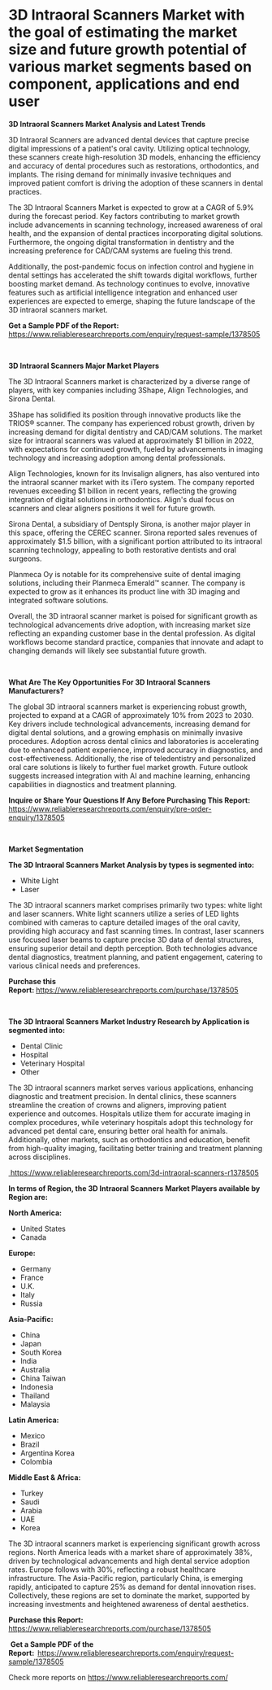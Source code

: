 <p><h1>3D Intraoral Scanners Market with the goal of estimating the market size and future growth potential of various market segments based on component, applications and end user</h1></p><p><strong>3D Intraoral Scanners Market Analysis and Latest Trends</strong></p>
<p><p>3D Intraoral Scanners are advanced dental devices that capture precise digital impressions of a patient's oral cavity. Utilizing optical technology, these scanners create high-resolution 3D models, enhancing the efficiency and accuracy of dental procedures such as restorations, orthodontics, and implants. The rising demand for minimally invasive techniques and improved patient comfort is driving the adoption of these scanners in dental practices.</p><p>The 3D Intraoral Scanners Market is expected to grow at a CAGR of 5.9% during the forecast period. Key factors contributing to market growth include advancements in scanning technology, increased awareness of oral health, and the expansion of dental practices incorporating digital solutions. Furthermore, the ongoing digital transformation in dentistry and the increasing preference for CAD/CAM systems are fueling this trend. </p><p>Additionally, the post-pandemic focus on infection control and hygiene in dental settings has accelerated the shift towards digital workflows, further boosting market demand. As technology continues to evolve, innovative features such as artificial intelligence integration and enhanced user experiences are expected to emerge, shaping the future landscape of the 3D intraoral scanners market.</p></p>
<p><strong>Get a Sample PDF of the Report:&nbsp;</strong> <a href="https://www.reliableresearchreports.com/enquiry/request-sample/1378505?utm_campaign=2561&utm_medium=2&utm_source=Github&utm_content=ia&utm_term=03032025&utm_id=3d-intraoral-scanners">https://www.reliableresearchreports.com/enquiry/request-sample/1378505</a></p>
<p>&nbsp;</p>
<p><strong>3D Intraoral Scanners Major Market Players</strong></p>
<p><p>The 3D Intraoral Scanners market is characterized by a diverse range of players, with key companies including 3Shape, Align Technologies, and Sirona Dental. </p><p>3Shape has solidified its position through innovative products like the TRIOS® scanner. The company has experienced robust growth, driven by increasing demand for digital dentistry and CAD/CAM solutions. The market size for intraoral scanners was valued at approximately $1 billion in 2022, with expectations for continued growth, fueled by advancements in imaging technology and increasing adoption among dental professionals.</p><p>Align Technologies, known for its Invisalign aligners, has also ventured into the intraoral scanner market with its iTero system. The company reported revenues exceeding $1 billion in recent years, reflecting the growing integration of digital solutions in orthodontics. Align's dual focus on scanners and clear aligners positions it well for future growth.</p><p>Sirona Dental, a subsidiary of Dentsply Sirona, is another major player in this space, offering the CEREC scanner. Sirona reported sales revenues of approximately $1.5 billion, with a significant portion attributed to its intraoral scanning technology, appealing to both restorative dentists and oral surgeons.</p><p>Planmeca Oy is notable for its comprehensive suite of dental imaging solutions, including their Planmeca Emerald™ scanner. The company is expected to grow as it enhances its product line with 3D imaging and integrated software solutions.</p><p>Overall, the 3D intraoral scanner market is poised for significant growth as technological advancements drive adoption, with increasing market size reflecting an expanding customer base in the dental profession. As digital workflows become standard practice, companies that innovate and adapt to changing demands will likely see substantial future growth.</p></p>
<p>&nbsp;</p>
<p><strong>What Are The Key Opportunities For 3D Intraoral Scanners Manufacturers?</strong></p>
<p><p>The global 3D intraoral scanners market is experiencing robust growth, projected to expand at a CAGR of approximately 10% from 2023 to 2030. Key drivers include technological advancements, increasing demand for digital dental solutions, and a growing emphasis on minimally invasive procedures. Adoption across dental clinics and laboratories is accelerating due to enhanced patient experience, improved accuracy in diagnostics, and cost-effectiveness. Additionally, the rise of teledentistry and personalized oral care solutions is likely to further fuel market growth. Future outlook suggests increased integration with AI and machine learning, enhancing capabilities in diagnostics and treatment planning.</p></p>
<p><strong>Inquire or Share Your Questions If Any Before Purchasing This Report:</strong> <a href="https://www.reliableresearchreports.com/enquiry/pre-order-enquiry/1378505?utm_campaign=2561&utm_medium=2&utm_source=Github&utm_content=ia&utm_term=03032025&utm_id=3d-intraoral-scanners">https://www.reliableresearchreports.com/enquiry/pre-order-enquiry/1378505</a></p>
<p>&nbsp;</p>
<p><strong>Market Segmentation</strong></p>
<p><strong>The 3D Intraoral Scanners Market Analysis by types is segmented into:</strong></p>
<p><ul><li>White Light</li><li>Laser</li></ul></p>
<p><p>The 3D intraoral scanners market comprises primarily two types: white light and laser scanners. White light scanners utilize a series of LED lights combined with cameras to capture detailed images of the oral cavity, providing high accuracy and fast scanning times. In contrast, laser scanners use focused laser beams to capture precise 3D data of dental structures, ensuring superior detail and depth perception. Both technologies advance dental diagnostics, treatment planning, and patient engagement, catering to various clinical needs and preferences.</p></p>
<p><strong>Purchase this Report:&nbsp;</strong><a href="https://www.reliableresearchreports.com/purchase/1378505?utm_campaign=2561&utm_medium=2&utm_source=Github&utm_content=ia&utm_term=03032025&utm_id=3d-intraoral-scanners">https://www.reliableresearchreports.com/purchase/1378505</a></p>
<p>&nbsp;</p>
<p><strong>The 3D Intraoral Scanners Market Industry Research by Application is segmented into:</strong></p>
<p><ul><li>Dental Clinic</li><li>Hospital</li><li>Veterinary Hospital</li><li>Other</li></ul></p>
<p><p>The 3D intraoral scanners market serves various applications, enhancing diagnostic and treatment precision. In dental clinics, these scanners streamline the creation of crowns and aligners, improving patient experience and outcomes. Hospitals utilize them for accurate imaging in complex procedures, while veterinary hospitals adopt this technology for advanced pet dental care, ensuring better oral health for animals. Additionally, other markets, such as orthodontics and education, benefit from high-quality imaging, facilitating better training and treatment planning across disciplines.</p></p>
<p><a href="https://www.reliableresearchreports.com/3d-intraoral-scanners-r1378505?utm_campaign=2561&utm_medium=2&utm_source=Github&utm_content=ia&utm_term=03032025&utm_id=3d-intraoral-scanners">&nbsp;https://www.reliableresearchreports.com/3d-intraoral-scanners-r1378505</a></p>
<p><strong>In terms of Region, the 3D Intraoral Scanners Market Players available by Region are:</strong></p>
<p>
    <p> <strong> North America: </strong>
        <ul>
            <li>United States</li>
            <li>Canada</li>
        </ul>
        </p> 
    <p> <strong> Europe: </strong>
        <ul>
            <li>Germany</li>
            <li>France</li>
            <li>U.K.</li>
            <li>Italy</li>
            <li>Russia</li>
        </ul>
        </p> 
    <p> <strong> Asia-Pacific: </strong>
        <ul>
            <li>China</li>
            <li>Japan</li>
            <li>South Korea</li>
            <li>India</li>
            <li>Australia</li>
            <li>China Taiwan</li>
            <li>Indonesia</li>
            <li>Thailand</li>
            <li>Malaysia</li>
        </ul>
        </p> 
    <p> <strong> Latin America: </strong>
        <ul>
            <li>Mexico</li>
            <li>Brazil</li>
            <li>Argentina Korea</li>
            <li>Colombia</li>
        </ul>
        </p> 
    <p> <strong> Middle East & Africa: </strong>
        <ul>
            <li>Turkey</li>
            <li>Saudi</li>
            <li>Arabia</li>
            <li>UAE</li>
            <li>Korea</li>
        </ul>
    </p>
    </p>
<p><p>The 3D intraoral scanners market is experiencing significant growth across regions. North America leads with a market share of approximately 38%, driven by technological advancements and high dental service adoption rates. Europe follows with 30%, reflecting a robust healthcare infrastructure. The Asia-Pacific region, particularly China, is emerging rapidly, anticipated to capture 25% as demand for dental innovation rises. Collectively, these regions are set to dominate the market, supported by increasing investments and heightened awareness of dental aesthetics.</p></p>
<p><strong>Purchase this Report: </strong><a href="https://www.reliableresearchreports.com/purchase/1378505?utm_campaign=2561&utm_medium=2&utm_source=Github&utm_content=ia&utm_term=03032025&utm_id=3d-intraoral-scanners">https://www.reliableresearchreports.com/purchase/1378505</a></p>
<p>&nbsp;<strong>Get a Sample PDF of the Report:&nbsp;&nbsp;</strong><a href="https://www.reliableresearchreports.com/enquiry/request-sample/1378505?utm_campaign=2561&utm_medium=2&utm_source=Github&utm_content=ia&utm_term=03032025&utm_id=3d-intraoral-scanners">https://www.reliableresearchreports.com/enquiry/request-sample/1378505</a></p>
<p><strong></strong></p>
<p>Check more reports on <a href="https://www.reliableresearchreports.com/?utm_campaign=2561&utm_medium=2&utm_source=Github&utm_content=ia&utm_term=03032025&utm_id=3d-intraoral-scanners">https://www.reliableresearchreports.com/</a></p>